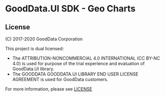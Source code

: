 # GoodData.UI SDK - Geo Charts

## License

(C) 2017-2020 GoodData Corporation

This project is dual licensed:

-   The ATTRIBUTION-NONCOMMERCIAL 4.0 INTERNATIONAL (CC BY-NC 4.0) is used for purpose of the trial experience and evaluation of GoodData.UI library.
-   The GOODDATA GOODDATA.UI LIBRARY END USER LICENSE AGREEMENT is used for GoodData customers.

For more information, please see [LICENSE](https://github.com/gooddata/gooddata-ui-sdk/blob/master/libs/sdk-ui-geo/LICENSE)
